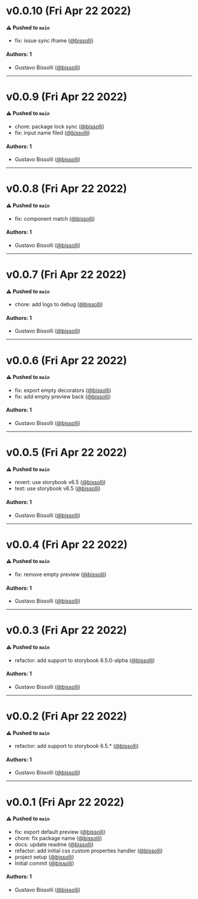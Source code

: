 # v0.0.10 (Fri Apr 22 2022)

#### ⚠️ Pushed to `main`

- fix: issue sync iframe ([@bissolli](https://github.com/bissolli))

#### Authors: 1

- Gustavo Bissolli ([@bissolli](https://github.com/bissolli))

---

# v0.0.9 (Fri Apr 22 2022)

#### ⚠️ Pushed to `main`

- chore: package lock sync ([@bissolli](https://github.com/bissolli))
- fix: input name filed ([@bissolli](https://github.com/bissolli))

#### Authors: 1

- Gustavo Bissolli ([@bissolli](https://github.com/bissolli))

---

# v0.0.8 (Fri Apr 22 2022)

#### ⚠️ Pushed to `main`

- fix: component match ([@bissolli](https://github.com/bissolli))

#### Authors: 1

- Gustavo Bissolli ([@bissolli](https://github.com/bissolli))

---

# v0.0.7 (Fri Apr 22 2022)

#### ⚠️ Pushed to `main`

- chore: add logs to debug ([@bissolli](https://github.com/bissolli))

#### Authors: 1

- Gustavo Bissolli ([@bissolli](https://github.com/bissolli))

---

# v0.0.6 (Fri Apr 22 2022)

#### ⚠️ Pushed to `main`

- fix: export empty decorators ([@bissolli](https://github.com/bissolli))
- fix: add empty preview back ([@bissolli](https://github.com/bissolli))

#### Authors: 1

- Gustavo Bissolli ([@bissolli](https://github.com/bissolli))

---

# v0.0.5 (Fri Apr 22 2022)

#### ⚠️ Pushed to `main`

- revert: use storybook v6.5 ([@bissolli](https://github.com/bissolli))
- test: use storybook v6.5 ([@bissolli](https://github.com/bissolli))

#### Authors: 1

- Gustavo Bissolli ([@bissolli](https://github.com/bissolli))

---

# v0.0.4 (Fri Apr 22 2022)

#### ⚠️ Pushed to `main`

- fix: remove empty preview ([@bissolli](https://github.com/bissolli))

#### Authors: 1

- Gustavo Bissolli ([@bissolli](https://github.com/bissolli))

---

# v0.0.3 (Fri Apr 22 2022)

#### ⚠️ Pushed to `main`

- refactor: add support to storybook 6.5.0-alpha ([@bissolli](https://github.com/bissolli))

#### Authors: 1

- Gustavo Bissolli ([@bissolli](https://github.com/bissolli))

---

# v0.0.2 (Fri Apr 22 2022)

#### ⚠️ Pushed to `main`

- refactor: add support to storybook 6.5.* ([@bissolli](https://github.com/bissolli))

#### Authors: 1

- Gustavo Bissolli ([@bissolli](https://github.com/bissolli))

---

# v0.0.1 (Fri Apr 22 2022)

#### ⚠️ Pushed to `main`

- fix: export default preview ([@bissolli](https://github.com/bissolli))
- chore: fix package name ([@bissolli](https://github.com/bissolli))
- docs: update readme ([@bissolli](https://github.com/bissolli))
- refactor: add initial css custom properties handler ([@bissolli](https://github.com/bissolli))
- project setup ([@bissolli](https://github.com/bissolli))
- Initial commit ([@bissolli](https://github.com/bissolli))

#### Authors: 1

- Gustavo Bissolli ([@bissolli](https://github.com/bissolli))
